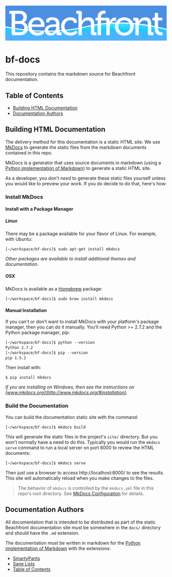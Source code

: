 ![Beachfront](docs/userguide/images/logo_inverted.png)

# bf-docs

This repository contains the markdown source for Beachfront documentation.

## Table of Contents

* [Building HTML Documentation](#building-html-documentation)
* [Documentation Authors](#documentation-authors)

## Building HTML Documentation

The delivery method for this documentation is a static HTML site.  We use
[MkDocs](http://www.mkdocs.org/) to generate the static files from the markdown
documents contained in this repo.

MkDocs is a generator that uses source documents in markdown (using a [Python
implementation of Markdown](https://pypi.python.org/pypi/Markdown/)) to
generate a static HTML site.

As a developer, you don't _need_ to generate these static files yourself unless
you would like to preview your work.  If you do decide to do that, here's how:

### Install MkDocs

#### Install with a Package Manager

##### Linux

There may be a package available for your flavor of Linux.  For example, with Ubuntu:

```
[~/workspace/bf-docs]$ sudo apt-get install mkdocs
```

_Other packages are available to install additional themes and documentation._

##### OSX

MkDocs is available as a [Homebrew](https://brew.sh/) package:

```
[~/workspace/bf-docs]$ sudo brew install mkdocs
```

#### Manual Installation

If you can't or don't want to install MkDocs with your platform's package
manager, then you can do it manually.  You'll need Python >= 2.7.2 and the
Python package manager, pip:

```
[~/workspace/bf-docs]$ python --version
Python 2.7.2
[~/workspace/bf-docs]$ pip --version
pip 1.5.2
```

Then install with:

```
$ pip install mkdocs
```

_If you are installing on Windows, then see the instructions on
[www.mkdocs.org](http://www.mkdocs.org/#installation)._

### Build the Documentation

You can build the documentation static site with the command:

```
[~/workspace/bf-docs]$ mkdocs build
```

This will generate the static files in the project's `site/` directory.  But
you won't normally have a need to do this.  Typically you would run the `mkdocs
serve` command to run a local server on port 8000 to review the HTML documents:

```
[~/workspace/bf-docs]$ mkdocs serve
```

Then just use a browser to access http://localhost:8000/ to see the results.
This site will automatically reload when you make changes to the files.

> The behavior of `mkdocs` is controlled by the `mkdocs.yml` file in this
> repo's root directory.  See [MkDocs
> Configuration](http://www.mkdocs.org/user-guide/configuration/) for details.

## Documentation Authors

All documentation that is intended to be distributed as part of the static
Beachfront documentation site must be somewhere in the `docs/` directory and
should have the `.md` extension.

The documentation must be written in markdown for the [Python implementation of
Markdown](https://pypi.python.org/pypi/Markdown/) with the extensions:

* [SmartyPants](https://python-markdown.github.io/extensions/smarty/)
* [Sane Lists](https://python-markdown.github.io/extensions/sane_lists/)
* [Table of Contents](https://python-markdown.github.io/extensions/toc/)
